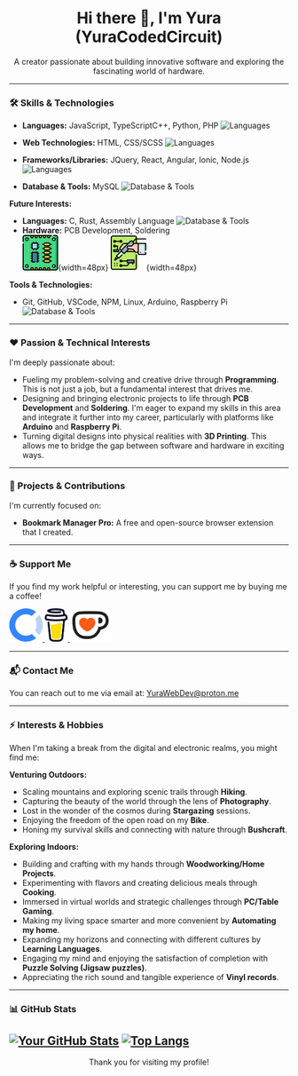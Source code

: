 <div align="center">
  <h1>Hi there 👋, I'm Yura (YuraCodedCircuit)</h1>
  <p>A creator passionate about building innovative software and exploring the fascinating world of hardware.</p>
</div>

---

### 🛠️ Skills & Technologies

* **Languages:** JavaScript, TypeScriptC++, Python, PHP
  ![Languages](https://skills-icons.vercel.app/api/icons?i=js,ts,cpp,python,php)

* **Web Technologies:** HTML, CSS/SCSS
  ![Languages](https://skills-icons.vercel.app/api/icons?i=html,css,sass)

* **Frameworks/Libraries:** JQuery, React, Angular, Ionic, Node.js
  ![Languages](https://skills-icons.vercel.app/api/icons?i=jquery,react,angular,ionic,nodejs,threejs)

* **Database & Tools:** MySQL
  ![Database & Tools](https://skills-icons.vercel.app/api/icons?i=mysql,firebase)

**Future Interests:**

* **Languages:** C, Rust, Assembly Language
  ![Database & Tools](https://go-skill-icons.vercel.app/api/icons?i=c,rust,assembly)
* **Hardware:** PCB Development, Soldering<br/>
  <!-- https://www.flaticon.com/free-icons/pcb-board | https://www.flaticon.com/free-icons/soldering-iron -->
  ![pcb-board](/images/pcb-board.png){width=48px} ![pcb-board](/images/soldering-iron.png){width=48px}

**Tools & Technologies:**

* Git, GitHub, VSCode, NPM, Linux, Arduino, Raspberry Pi<br/>
  ![Database & Tools](https://skills-icons.vercel.app/api/icons?i=git,github,vscode,npm,linux,arduino,raspberrypi)

---

### ❤️ Passion & Technical Interests

I'm deeply passionate about:

* Fueling my problem-solving and creative drive through **Programming**. This is not just a job, but a fundamental interest that drives me.
* Designing and bringing electronic projects to life through **PCB Development** and **Soldering**. I'm eager to expand my skills in this area and integrate it further into my career, particularly with platforms like **Arduino** and **Raspberry Pi**.
* Turning digital designs into physical realities with **3D Printing**. This allows me to bridge the gap between software and hardware in exciting ways.

---

### 🚀 Projects & Contributions

I'm currently focused on:

* **Bookmark Manager Pro:** A free and open-source browser extension that I created.

---

### ☕ Support Me

If you find my work helpful or interesting, you can support me by buying me a coffee!

<div align="left">
  <a href="https://opencollective.com/cybervoyager" target="_blank">
    <img src="/images/open-collective.svg" alt="Buy Me A Coffee" style="height: 60px" >
  </a>
  <a href="https://buymeacoffee.com/yuradeveloper" target="_blank">
    <img src="/images/bmc-logo.svg" alt="Buy Me A Coffee" style="height: 60px" >
  </a>
  <a href="https://ko-fi.com/yuradeveloper" target="_blank">
    <img src="/images/kofi_symbol.svg" alt="Buy Me A Coffee" style="height: 60px" >
  </a>
</div>

---

### 📬 Contact Me

You can reach out to me via email at: [YuraWebDev@proton.me](mailto:YuraWebDev@proton.me)

---

### ⚡ Interests & Hobbies

When I'm taking a break from the digital and electronic realms, you might find me:

**Venturing Outdoors:**

* Scaling mountains and exploring scenic trails through **Hiking**.
* Capturing the beauty of the world through the lens of **Photography**.
* Lost in the wonder of the cosmos during **Stargazing** sessions.
* Enjoying the freedom of the open road on my **Bike**.
* Honing my survival skills and connecting with nature through **Bushcraft**.

**Exploring Indoors:**

* Building and crafting with my hands through **Woodworking/Home Projects**.
* Experimenting with flavors and creating delicious meals through **Cooking**.
* Immersed in virtual worlds and strategic challenges through **PC/Table Gaming**.
* Making my living space smarter and more convenient by **Automating my home**.
* Expanding my horizons and connecting with different cultures by **Learning Languages**.
* Engaging my mind and enjoying the satisfaction of completion with **Puzzle Solving (Jigsaw puzzles)**.
* Appreciating the rich sound and tangible experience of **Vinyl records**.

---

### 📊 GitHub Stats

[![Your GitHub Stats](https://github-readme-stats.vercel.app/api?username=YuraCodedCircuit&show_icons=true&theme=dracula)](https://github.com/anuraghazra/github-readme-stats) [![Top Langs](https://github-readme-stats.vercel.app/api/top-langs/?username=YuraCodedCircuit&layout=compact&theme=dracula)](https://github.com/anuraghazra/github-readme-stats)
<br/>
---

<div align="center">
  <p>Thank you for visiting my profile!</p>
</div>
